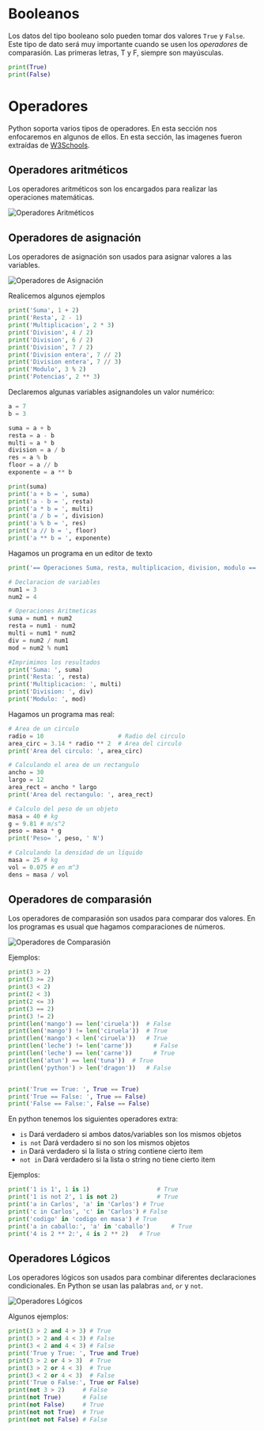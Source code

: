 # Booleanos

Los datos del tipo booleano solo pueden tomar dos valores `True` y `False`. Este tipo de dato será muy importante cuando se usen los *operadores* de comparasión. Las primeras letras, T y F, siempre son mayúsculas.

```python
print(True)
print(False)
```

# Operadores

Python soporta varios tipos de operadores. En esta sección nos enfocaremos en algunos de ellos. En esta sección, las imagenes fueron extraídas de [W3Schools](https://www.w3schools.com/python/python_operators.asp).

## Operadores aritméticos

Los operadores aritméticos son los encargados para realizar las operaciones matemáticas.

![Operadores Aritméticos](./figures/opers_1.png)

## Operadores de asignación

Los operadores de asignación son usados para asignar valores a las variables.

![Operadores de Asignación](./figures/opers_2.png)

Realicemos algunos ejemplos

```python
print('Suma', 1 + 2)
print('Resta', 2 - 1)
print('Multiplicacion', 2 * 3)
print('Division', 4 / 2)
print('Division', 6 / 2)
print('Division', 7 / 2)
print('Division entera', 7 // 2)
print('Division entera', 7 // 3)
print('Modulo', 3 % 2)
print('Potencias', 2 ** 3)
```

Declaremos algunas variables asignandoles un valor numérico:

```python
a = 7
b = 3

suma = a + b
resta = a - b
multi = a * b
division = a / b
res = a % b
floor = a // b
exponente = a ** b

print(suma)
print('a + b = ', suma)
print('a - b = ', resta)
print('a * b = ', multi)
print('a / b = ', division)
print('a % b = ', res)
print('a // b = ', floor)
print('a ** b = ', exponente)
```

Hagamos un programa en un editor de texto
```python
print('== Operaciones Suma, resta, multiplicacion, division, modulo ==')

# Declaracion de variables
num1 = 3
num2 = 4

# Operaciones Aritmeticas
suma = num1 + num2
resta = num1 - num2
multi = num1 * num2
div = num2 / num1
mod = num2 % num1

#Imprimimos los resultados
print('Suma: ', suma)
print('Resta: ', resta)
print('Multiplicacion: ', multi)
print('Division: ', div)
print('Modulo: ', mod)
```

Hagamos un programa mas real:

```python
# Area de un circulo
radio = 10                     # Radio del circulo
area_circ = 3.14 * radio ** 2  # Area del circulo
print('Area del circulo: ', area_circ)

# Calculando el area de un rectangulo
ancho = 30
largo = 12
area_rect = ancho * largo
print('Area del rectangulo: ', area_rect)

# Calculo del peso de un objeto
masa = 40 # kg
g = 9.81 # m/s^2
peso = masa * g
print('Peso= ', peso, ' N')

# Calculando la densidad de un líquido
masa = 25 # kg
vol = 0.075 # en m^3
dens = masa / vol
```


## Operadores de comparasión

Los operadores de comparasión son usados para comparar dos valores. En los programas es usual que hagamos comparaciones de números.

![Operadores de Comparasión](./figures/opers_3.png)

Ejemplos:

```python
print(3 > 2)
print(3 >= 2)
print(3 < 2)
print(2 < 3)
print(2 <= 3)
print(3 == 2)
print(3 != 2)
print(len('mango') == len('ciruela'))  # False
print(len('mango') != len('ciruela'))  # True
print(len('mango') < len('ciruela'))   # True
print(len('leche') != len('carne'))      # False
print(len('leche') == len('carne'))      # True
print(len('atun') == len('tuna'))  # True
print(len('python') > len('dragon'))   # False


print('True == True: ', True == True)
print('True == False: ', True == False)
print('False == False:', False == False)
```

En python tenemos los siguientes operadores extra:
- `is` Dará verdadero si ambos datos/variables son los mismos objetos
- `is not` Dará verdadero si no son los mismos objetos
- `in` Dará verdadero si la lista o string contiene cierto item
- `not in` Dará verdadero si la lista o string no tiene cierto item

Ejemplos:

```python
print('1 is 1', 1 is 1)                   # True
print('1 is not 2', 1 is not 2)           # True
print('a in Carlos', 'a' in 'Carlos') # True
print('c in Carlos', 'c' in 'Carlos') # False
print('codigo' in 'codigo en masa') # True
print('a in caballo:', 'a' in 'caballo')      # True
print('4 is 2 ** 2:', 4 is 2 ** 2)   # True
```
## Operadores Lógicos

Los operadores lógicos son usados para combinar diferentes declaraciones condicionales. En Python se usan las palabras `and`, `or` y `not`.

![Operadores Lógicos](./figures/opers_4.png)

Algunos ejemplos:

```python
print(3 > 2 and 4 > 3) # True
print(3 > 2 and 4 < 3) # False
print(3 < 2 and 4 < 3) # False
print('True y True: ', True and True)
print(3 > 2 or 4 > 3)  # True
print(3 > 2 or 4 < 3)  # True
print(3 < 2 or 4 < 3)  # False
print('True o False:', True or False)
print(not 3 > 2)     # False
print(not True)      # False
print(not False)     # True
print(not not True)  # True
print(not not False) # False
```
